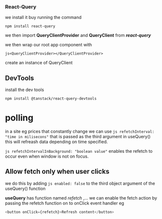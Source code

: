 ### React-Query

we install it buy running the command

`npm install react-query`

we then import **QueryClientProvider** and **QueryClient** from **_react-query_**

we then wrap our root app component with

`js<QueryClientProvider></QueryClientProvider>`

create an instance of QueryClient

## DevTools

install the dev tools

`npm install @tanstack/react-query-devtools`

# polling

in a site eg prices that constantly change we can use `js refetchInterval: "time in milisecons"` that is passed as the third argument in useQuery() this will refreash data depending on time specified.

`js refetchIntervalInBackground: "boolean value"` enables the refetch to occur even when window is not on focus.

## Allow fetch only when user clicks

we do this by adding `js enabled: false` to the third object argument of the useQuery() function

**useQuery** has function named _refetch_ ,... we can enable the fetch action by passing the refetch function on to onClick event handler eg

```js
<button onClick={refetch}>Refresh content</button>
```
